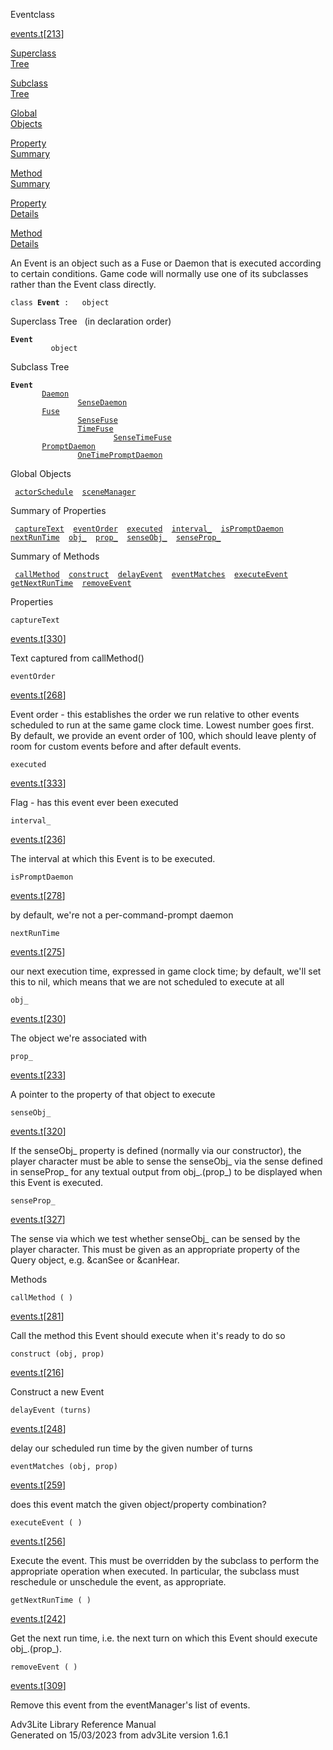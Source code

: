 <span class="title">Event</span><span class="type">class</span>

[events.t](../file/events.t.html)\[[213](../source/events.t.html#213)\]

[Superclass  
Tree](#_SuperClassTree_)

[Subclass  
Tree](#_SubClassTree_)

[Global  
Objects](#_ObjectSummary_)

[Property  
Summary](#_PropSummary_)

[Method  
Summary](#_MethodSummary_)

[Property  
Details](#_Properties_)

[Method  
Details](#_Methods_)

<div class="fdesc">

An Event is an object such as a Fuse or Daemon that is executed
according to certain conditions. Game code will normally use one of its
subclasses rather than the Event class directly.

`class `**`Event`**` :   object`

</div>

<span id="_SuperClassTree_"></span>

<div class="mjhd">

<span class="hdln">Superclass Tree</span>   (in declaration order)

</div>

**`Event`**  
`         object`  
<span id="_SubClassTree_"></span>

<div class="mjhd">

<span class="hdln">Subclass Tree</span>  

</div>

**`Event`**  
`         `[`Daemon`](../object/Daemon.html)  
`                 `[`SenseDaemon`](../object/SenseDaemon.html)  
`         `[`Fuse`](../object/Fuse.html)  
`                 `[`SenseFuse`](../object/SenseFuse.html)  
`                 `[`TimeFuse`](../object/TimeFuse.html)  
`                         `[`SenseTimeFuse`](../object/SenseTimeFuse.html)  
`         `[`PromptDaemon`](../object/PromptDaemon.html)  
`                 `[`OneTimePromptDaemon`](../object/OneTimePromptDaemon.html)  
<span id="_ObjectSummary_"></span>

<div class="mjhd">

<span class="hdln">Global Objects</span>  

</div>

` `[`actorSchedule`](../object/actorSchedule.html)`  `[`sceneManager`](../object/sceneManager.html)`  `
<span id="_PropSummary_"></span>

<div class="mjhd">

<span class="hdln">Summary of Properties</span>  

</div>

` `[`captureText`](#captureText)`  `[`eventOrder`](#eventOrder)`  `[`executed`](#executed)`  `[`interval_`](#interval_)`  `[`isPromptDaemon`](#isPromptDaemon)`  `[`nextRunTime`](#nextRunTime)`  `[`obj_`](#obj_)`  `[`prop_`](#prop_)`  `[`senseObj_`](#senseObj_)`  `[`senseProp_`](#senseProp_)`  `

<span id="_MethodSummary_"></span>

<div class="mjhd">

<span class="hdln">Summary of Methods</span>  

</div>

` `[`callMethod`](#callMethod)`  `[`construct`](#construct)`  `[`delayEvent`](#delayEvent)`  `[`eventMatches`](#eventMatches)`  `[`executeEvent`](#executeEvent)`  `[`getNextRunTime`](#getNextRunTime)`  `[`removeEvent`](#removeEvent)`  `

<span id="_Properties_"></span>

<div class="mjhd">

<span class="hdln">Properties</span>  

</div>

<span id="captureText"></span>

`captureText`

[events.t](../file/events.t.html)\[[330](../source/events.t.html#330)\]

<div class="desc">

Text captured from callMethod()

</div>

<span id="eventOrder"></span>

`eventOrder`

[events.t](../file/events.t.html)\[[268](../source/events.t.html#268)\]

<div class="desc">

Event order - this establishes the order we run relative to other events
scheduled to run at the same game clock time. Lowest number goes first.
By default, we provide an event order of 100, which should leave plenty
of room for custom events before and after default events.

</div>

<span id="executed"></span>

`executed`

[events.t](../file/events.t.html)\[[333](../source/events.t.html#333)\]

<div class="desc">

Flag - has this event ever been executed

</div>

<span id="interval_"></span>

`interval_`

[events.t](../file/events.t.html)\[[236](../source/events.t.html#236)\]

<div class="desc">

The interval at which this Event is to be executed.

</div>

<span id="isPromptDaemon"></span>

`isPromptDaemon`

[events.t](../file/events.t.html)\[[278](../source/events.t.html#278)\]

<div class="desc">

by default, we're not a per-command-prompt daemon

</div>

<span id="nextRunTime"></span>

`nextRunTime`

[events.t](../file/events.t.html)\[[275](../source/events.t.html#275)\]

<div class="desc">

our next execution time, expressed in game clock time; by default, we'll
set this to nil, which means that we are not scheduled to execute at all

</div>

<span id="obj_"></span>

`obj_`

[events.t](../file/events.t.html)\[[230](../source/events.t.html#230)\]

<div class="desc">

The object we're associated with

</div>

<span id="prop_"></span>

`prop_`

[events.t](../file/events.t.html)\[[233](../source/events.t.html#233)\]

<div class="desc">

A pointer to the property of that object to execute

</div>

<span id="senseObj_"></span>

`senseObj_`

[events.t](../file/events.t.html)\[[320](../source/events.t.html#320)\]

<div class="desc">

If the senseObj\_ property is defined (normally via our constructor),
the player character must be able to sense the senseObj\_ via the sense
defined in senseProp\_ for any textual output from obj\_.(prop\_) to be
displayed when this Event is executed.

</div>

<span id="senseProp_"></span>

`senseProp_`

[events.t](../file/events.t.html)\[[327](../source/events.t.html#327)\]

<div class="desc">

The sense via which we test whether senseObj\_ can be sensed by the
player character. This must be given as an appropriate property of the
Query object, e.g. &canSee or &canHear.

</div>

<span id="_Methods_"></span>

<div class="mjhd">

<span class="hdln">Methods</span>  

</div>

<span id="callMethod"></span>

`callMethod ( )`

[events.t](../file/events.t.html)\[[281](../source/events.t.html#281)\]

<div class="desc">

Call the method this Event should execute when it's ready to do so

</div>

<span id="construct"></span>

`construct (obj, prop)`

[events.t](../file/events.t.html)\[[216](../source/events.t.html#216)\]

<div class="desc">

Construct a new Event

</div>

<span id="delayEvent"></span>

`delayEvent (turns)`

[events.t](../file/events.t.html)\[[248](../source/events.t.html#248)\]

<div class="desc">

delay our scheduled run time by the given number of turns

</div>

<span id="eventMatches"></span>

`eventMatches (obj, prop)`

[events.t](../file/events.t.html)\[[259](../source/events.t.html#259)\]

<div class="desc">

does this event match the given object/property combination?

</div>

<span id="executeEvent"></span>

`executeEvent ( )`

[events.t](../file/events.t.html)\[[256](../source/events.t.html#256)\]

<div class="desc">

Execute the event. This must be overridden by the subclass to perform
the appropriate operation when executed. In particular, the subclass
must reschedule or unschedule the event, as appropriate.

</div>

<span id="getNextRunTime"></span>

`getNextRunTime ( )`

[events.t](../file/events.t.html)\[[242](../source/events.t.html#242)\]

<div class="desc">

Get the next run time, i.e. the next turn on which this Event should
execute obj\_.(prop\_).

</div>

<span id="removeEvent"></span>

`removeEvent ( )`

[events.t](../file/events.t.html)\[[309](../source/events.t.html#309)\]

<div class="desc">

Remove this event from the eventManager's list of events.

</div>

<div class="ftr">

Adv3Lite Library Reference Manual  
Generated on 15/03/2023 from adv3Lite version 1.6.1

</div>
